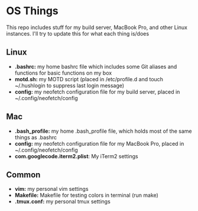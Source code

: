 # OS Things

This repo includes stuff for my build server, MacBook Pro, and other Linux instances. I'll try to update this for what each thing is/does

## Linux

+ **.bashrc:** my home bashrc file which includes some Git aliases and functions for basic functions on my box
+ **motd.sh:** my MOTD script (placed in /etc/profile.d and touch ~/.hushlogin to suppress last login message)
+ **config:** my neofetch configuration file for my build server, placed in ~/.config/neofetch/config

## Mac

+ **.bash_profile:** my home .bash_profile file, which holds most of the same things as .bashrc
+ **config:** my neofetch configuration file for my MacBook Pro, placed in ~/.config/neofetch/config
+ **com.googlecode.iterm2.plist**: My iTerm2 settings

## Common

+ **vim:** my personal vim settings
+ **Makefile:** Makefile for testing colors in terminal (run make)
+ **.tmux.conf:** my personal tmux settings
